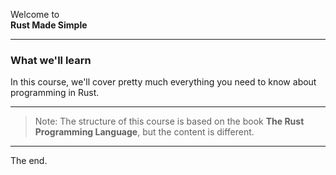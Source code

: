 
Welcome to  
**Rust Made Simple**

---

### What we'll learn

In this course, we'll cover pretty much everything you need to know about programming in Rust.

---

> Note\: The structure of this course is based on the book **The Rust Programming Language**, but the content is different.

---

The end.